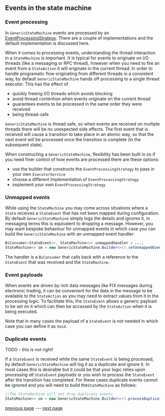 ## Events in the state machine

### Event processing

In `GenericStateMachine` events are processed by
an [EventProcessingStrategy](../src/main/java/com/webotech/statemachine/EventProcessingStrategy.java).
There are a couple of implementations and the default implementation is discussed here.

When it comes to processing events, understanding the thread interaction in a `StateMachine` is
important. It is typical for events to originate on I/O threads (like a messaging or RPC thread),
however when you need to fire an event from a `StateAction` it will originate in the current thread.
In order to handle programatic flow originating from different threads in a consistent way, by
default `GenericStateMachine` hands off processing to a single thread executor. This has the effect
of

- quickly freeing I/O threads which avoids blocking
- avoid thread contention when events originate on the current thread
- guarantees events to be processed in the same order they were received
- being thread-safe

`GenericStateMachine` is thread safe, so when events are received on multiple threads there will be
no unexpected side effects. The first event that is received will cause a transition to take place
in an atomic way, so that the next event will be processed once the transition is complete (in the
subsequent state).

When constructing a `GenericStateMachine`, flexibility has been built in so if you need finer
control of how events are processed there are these options:

- use the builder that constructs the `EventProcessingStrategy` to pass in your
  own `ExecutorService`
- choose a different implementation of `EventProcessingStrategy`
- implement your own `EventProcessingStrategy`

### Unmapped events

While using the `StateMachine` you may come across situations where a `State` receives
a `StateEvent` that has not been mapped during configuration. By default `GenericStateMachine`
simply logs the details and ignores it, in messaging terms this is equivalent to dropping a message.
However, you may want bespoke behaviour for unmapped events in which case you can build
the `GenericStateMachine` with an unmapped event handler:

```java
BiConsumer<StateEvent<>, StateMachine<>> unmappedHandler = ...;
StateMachine<> sm = new GenericStateMachine.Builder<>().setUnmappedEventHander(unmappedHandler);
```

The handler is a `BiConsumer` that calls back with a reference to the `StateEvent` that was received
and the `StateMachine`.

### Event payloads

When events are driven by rich data messages like FIX messages during electronic trading, it can be
convenient for the data in the message to be available to the `StateAction` as you may need to
extract values from it in the processing logic. To facilitate this, the `StateEvent` allows a
generic payload to be set on it which can then be accessed by the `StateAction` when it is being
executed.

Note that in many cases the payload of a `StateEvent` is not needed in which case you can define it
as `Void`.

### Duplicate events

TODO - this is not right!

If a `StateEvent` is received while the same `StateEvent` is being processed, by
default `GenericStateMachine` will log it as a duplicate and ignore it. In most cases this is
desirable but it could be that your logic relies upon processing _all_ `StateEvent` payloads or you
wish to process the `StateEvent` after the transition has completed. For these cases duplicate
events cannot be ignored and you will need to build the`StateMachine` as follows:

```java
//The StateMachine will not drop duplicate events
StateMachine<> sm = new GenericStateMachine.Builder<>().processDuplicateEvents().build();
```

[previous page](04-configure.md) --- [next page](06-exceptions.md)

